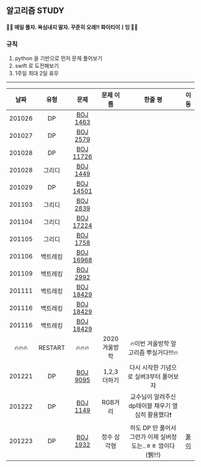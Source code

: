 ## 알고리즘 STUDY



#### 🙋‍♀️ 매일 풀자. 욕심내지 말자. 꾸준히 오래!! 화이티이ㅣ잉 🙋‍♀️  ####



### 규칙 
1. python 을 기반으로 먼저 문제 풀어보기
2. swift 로 도전해보기
3. 1주일 최대 2일 휴무


----------------


|날짜|유형|문제|문제 이름|한줄 평|이동|
|:--------:|:--------:|:-----------:|:-----------:|:-------------------------------:|:-----:|
|201026|DP|[BOJ 1463](https://www.acmicpc.net/problem/1463)
|201027|DP|[BOJ 2579](https://www.acmicpc.net/problem/2579)
|201028|DP|[BOJ 11726](https://www.acmicpc.net/problem/11726)
|201028|그리디|[BOJ 1449](https://www.acmicpc.net/problem/1449)
|201029|DP|[BOJ 14501](https://www.acmicpc.net/problem/14501)
|201103|그리디|[BOJ 2839](https://www.acmicpc.net/problem/2839)
|201104|그리디|[BOJ 17224](https://www.acmicpc.net/problem/17224)
|201105|그리디|[BOJ 1758](https://www.acmicpc.net/problem/1758)
|201106|백트레킹|[BOJ 16968](https://www.acmicpc.net/problem/16968)
|201109|백트레킹|[BOJ 2992](https://www.acmicpc.net/problem/2992)
|201111|백트레킹|[BOJ 18429](https://www.acmicpc.net/problem/18429)
|201116|백트레킹|[BOJ 18429](https://www.acmicpc.net/problem/18429)
|201116|백트레킹|[BOJ 18429](https://www.acmicpc.net/problem/18429)
|🔥🔥🔥| RESTART| 🔥🔥🔥 | 2020 겨울방학 |🔥이번 겨울방학 알고리즘 뿌실거다!!!🔥
|201221|DP|[BOJ 9095](https://www.acmicpc.net/problem/9095)|1,2,3 더하기| 다시 시작한 기념으로 실버3부터 풀어보쟈
|201222|DP|[BOJ 1149](https://www.acmicpc.net/problem/1149)|RGB거리| 교수님이 알려주신 dp테이블 채우기 열심히 활용했다❗️
|201223|DP|[BOJ 1932](https://www.acmicpc.net/problem/1149)|정수 삼각형|하도 DP 만 풀어서그런가 이제 실버정도는..ㅎㅎ 껌이다 (뷁!!!)| [풀이](https://github.com/SongSeoYoung/algorithm/tree/master/BOJ/%5BBOJ%5D1149)